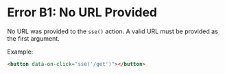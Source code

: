 # Error B1: No URL Provided

No URL was provided to the `sse()` action. A valid URL must be provided as the first argument.

Example:

```html
<button data-on-click="sse('/get')"></button>
```